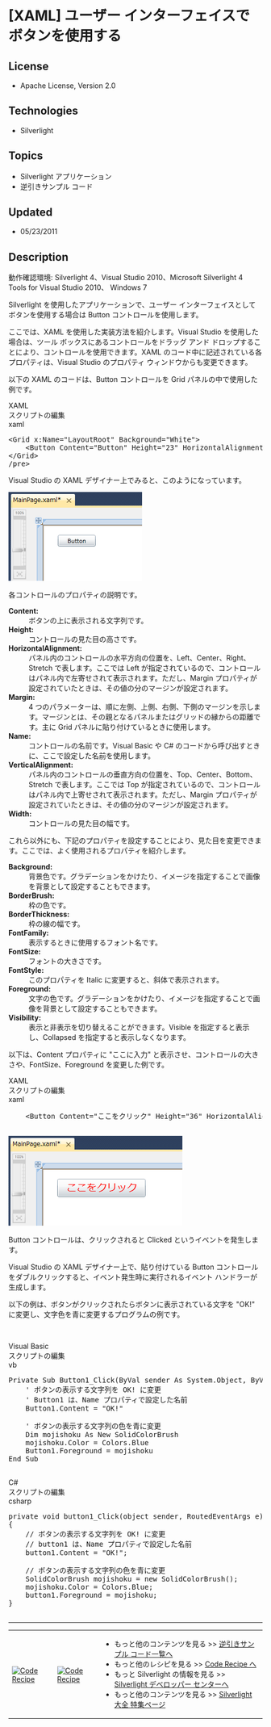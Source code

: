 # [XAML] ユーザー インターフェイスでボタンを使用する
## License
- Apache License, Version 2.0
## Technologies
- Silverlight
## Topics
- Silverlight アプリケーション
- 逆引きサンプル コード
## Updated
- 05/23/2011
## Description

<p>動作確認環境: Silverlight 4、Visual Studio 2010、Microsoft Silverlight 4 Tools for Visual Studio 2010、 Windows 7</p>
<p>Silverlight を使用したアプリケーションで、ユーザー インターフェイスとしてボタンを使用する場合は Button コントロールを使用します。</p>
<p>ここでは、XAML を使用した実装方法を紹介します。Visual Studio を使用した場合は、ツール ボックスにあるコントロールをドラッグ アンド ドロップすることにより、コントロールを使用できます。XAML のコード中に記述されている各プロパティは、Visual Studio のプロパティ ウィンドウからも変更できます。</p>
<p>以下の XAML のコードは、Button コントロールを Grid パネルの中で使用した例です。</p>
<div class="scriptcode">
<div class="pluginEditHolder" pluginCommand="mceScriptCode">
<div class="title"><span>XAML</span></div>
<div class="pluginEditHolderLink">スクリプトの編集</div>
<span class="hidden">xaml</span>

<div class="preview">
<pre id="codePreview" class="xaml"><span class="xaml__tag_start">&lt;Grid</span>&nbsp;x:<span class="xaml__attr_name">Name</span>=<span class="xaml__attr_value">&quot;LayoutRoot&quot;</span>&nbsp;<span class="xaml__attr_name">Background</span>=<span class="xaml__attr_value">&quot;White&quot;</span><span class="xaml__tag_start">&gt;&nbsp;
</span>&nbsp;&nbsp;&nbsp;&nbsp;<span class="xaml__tag_start">&lt;Button</span>&nbsp;<span class="xaml__attr_name">Content</span>=<span class="xaml__attr_value">&quot;Button&quot;</span>&nbsp;<span class="xaml__attr_name">Height</span>=<span class="xaml__attr_value">&quot;23&quot;</span>&nbsp;<span class="xaml__attr_name">HorizontalAlignment</span>=<span class="xaml__attr_value">&quot;Left&quot;</span>&nbsp;<span class="xaml__attr_name">Margin</span>=<span class="xaml__attr_value">&quot;30,20,0,0&quot;</span>&nbsp;<span class="xaml__attr_name">Name</span>=<span class="xaml__attr_value">&quot;button1&quot;</span>&nbsp;<span class="xaml__attr_name">VerticalAlignment</span>=<span class="xaml__attr_value">&quot;Top&quot;</span>&nbsp;<span class="xaml__attr_name">Width</span>=<span class="xaml__attr_value">&quot;75&quot;</span>&nbsp;<span class="xaml__tag_start">/&gt;</span>&nbsp;
<span class="xaml__tag_end">&lt;/Grid&gt;</span>&nbsp;
/pre&gt;
</pre>
</div>
</div>
</div>
<p>Visual Studio の XAML デザイナー上でみると、このようになっています。</p>
<p><img src="21463-image001.gif" alt="図 1" width="265" height="176"></p>
<p>各コントロールのプロパティの説明です。</p>
<dl><dt><strong>Content: </strong></dt><dd>ボタンの上に表示される文字列です。 </dd><dt><strong>Height: </strong></dt><dd>コントロールの見た目の高さです。 </dd><dt><strong>HorizontalAlignment: </strong></dt><dd>パネル内のコントロールの水平方向の位置を、Left、Center、Right、Stretch で表します。ここでは Left が指定されているので、コントロールはパネル内で左寄せされて表示されます。ただし、Margin プロパティが設定されていたときは、その値の分のマージンが設定されます。
</dd><dt><strong>Margin: </strong></dt><dd>4 つのパラメーターは、順に左側、上側、右側、下側のマージンを示します。マージンとは、その親となるパネルまたはグリッドの縁からの距離です。主に Grid パネルに貼り付けているときに使用します。
</dd><dt><strong>Name: </strong></dt><dd>コントロールの名前です。Visual Basic や C# のコードから呼び出すときに、ここで設定した名前を使用します。 </dd><dt><strong>VerticalAlignment: </strong></dt><dd>パネル内のコントロールの垂直方向の位置を、Top、Center、Bottom、Stretch で表します。ここでは Top が指定されているので、コントロールはパネル内で上寄せされて表示されます。ただし、Margin プロパティが設定されていたときは、その値の分のマージンが設定されます。
</dd><dt><strong>Width: </strong></dt><dd>コントロールの見た目の幅です。
<dl></dl>
</dd></dl>
<p>これら以外にも、下記のプロパティを設定することにより、見た目を変更できます。ここでは、よく使用されるプロパティを紹介します。</p>
<dl><dt><strong>Background: </strong></dt><dd>背景色です。グラデーションをかけたり、イメージを指定することで画像を背景として設定することもできます。 </dd><dt><strong>BorderBrush: </strong></dt><dd>枠の色です。 </dd><dt><strong>BorderThickness: </strong></dt><dd>枠の線の幅です。 </dd><dt><strong>FontFamily: </strong></dt><dd>表示するときに使用するフォント名です。 </dd><dt><strong>FontSize: </strong></dt><dd>フォントの大きさです。 </dd><dt><strong>FontStyle: </strong></dt><dd>このプロパティを Italic に変更すると、斜体で表示されます。 </dd><dt><strong>Foreground: </strong></dt><dd>文字の色です。グラデーションをかけたり、イメージを指定することで画像を背景として設定することもできます。 </dd><dt><strong>Visibility: </strong></dt><dd>表示と非表示を切り替えることができます。Visible を指定すると表示し、Collapsed を指定すると表示しなくなります。 </dd></dl>
<p>以下は、Content プロパティに &quot;ここに入力&quot; と表示させ、コントロールの大きさや、FontSize、Foreground を変更した例です。</p>
<div class="scriptcode">
<div class="pluginEditHolder" pluginCommand="mceScriptCode">
<div class="title"><span>XAML</span></div>
<div class="pluginEditHolderLink">スクリプトの編集</div>
<span class="hidden">xaml</span>

<div class="preview">
<pre id="codePreview" class="xaml">&nbsp;&nbsp;&nbsp;&nbsp;<span class="xaml__tag_start">&lt;Button</span>&nbsp;<span class="xaml__attr_name">Content</span>=<span class="xaml__attr_value">&quot;ここをクリック&quot;</span>&nbsp;<span class="xaml__attr_name">Height</span>=<span class="xaml__attr_value">&quot;36&quot;</span>&nbsp;<span class="xaml__attr_name">HorizontalAlignment</span>=<span class="xaml__attr_value">&quot;Left&quot;</span>&nbsp;<span class="xaml__attr_name">Margin</span>=<span class="xaml__attr_value">&quot;30,20,0,0&quot;</span>&nbsp;<span class="xaml__attr_name">Name</span>=<span class="xaml__attr_value">&quot;button1&quot;</span>&nbsp;<span class="xaml__attr_name">VerticalAlignment</span>=<span class="xaml__attr_value">&quot;Top&quot;</span>&nbsp;<span class="xaml__attr_name">Width</span>=<span class="xaml__attr_value">&quot;175&quot;</span>&nbsp;<span class="xaml__attr_name">FontSize</span>=<span class="xaml__attr_value">&quot;20&quot;</span>&nbsp;<span class="xaml__attr_name">Foreground</span>=<span class="xaml__attr_value">&quot;Red&quot;</span><span class="xaml__tag_start">&gt;</span><span class="xaml__tag_end">&lt;/Button&gt;</span>&nbsp;
&nbsp;
</pre>
</div>
</div>
</div>
<p><img src="21464-image002.gif" alt="図 2" width="345" height="178"></p>
<p>Button コントロールは、クリックされると Clicked というイベントを発生します。</p>
<p>Visual Studio の XAML デザイナー上で、貼り付けている Button コントロールをダブルクリックすると、イベント発生時に実行されるイベント ハンドラーが生成します。</p>
<p>以下の例は、ボタンがクリックされたらボタンに表示されている文字を &quot;OK!&quot; に変更し、文字色を青に変更するプログラムの例です。</p>
<p>&nbsp;</p>
<div class="scriptcode">
<div class="pluginEditHolder" pluginCommand="mceScriptCode">
<div class="title"><span>Visual Basic</span></div>
<div class="pluginEditHolderLink">スクリプトの編集</div>
<span class="hidden">vb</span>

<div class="preview">
<pre id="codePreview" class="vb"><span class="visualBasic__keyword">Private</span>&nbsp;<span class="visualBasic__keyword">Sub</span>&nbsp;Button1_Click(<span class="visualBasic__keyword">ByVal</span>&nbsp;sender&nbsp;<span class="visualBasic__keyword">As</span>&nbsp;System.<span class="visualBasic__keyword">Object</span>,&nbsp;<span class="visualBasic__keyword">ByVal</span>&nbsp;e&nbsp;<span class="visualBasic__keyword">As</span>&nbsp;<a class="libraryLink" href="http://msdn.microsoft.com/ja-JP/library/System.Windows.RoutedEventArgs.aspx" target="_blank" title="Auto generated link to System.Windows.RoutedEventArgs">System.Windows.RoutedEventArgs</a>)&nbsp;<span class="visualBasic__keyword">Handles</span>&nbsp;Button1.Click&nbsp;
&nbsp;&nbsp;&nbsp;&nbsp;<span class="visualBasic__com">'&nbsp;ボタンの表示する文字列を&nbsp;OK!&nbsp;に変更</span>&nbsp;
&nbsp;&nbsp;&nbsp;&nbsp;<span class="visualBasic__com">'&nbsp;Button1&nbsp;は、Name&nbsp;プロパティで設定した名前</span>&nbsp;
&nbsp;&nbsp;&nbsp;&nbsp;Button1.Content&nbsp;=&nbsp;<span class="visualBasic__string">&quot;OK!&quot;</span>&nbsp;
&nbsp;
&nbsp;&nbsp;&nbsp;&nbsp;<span class="visualBasic__com">'&nbsp;ボタンの表示する文字列の色を青に変更</span>&nbsp;
&nbsp;&nbsp;&nbsp;&nbsp;<span class="visualBasic__keyword">Dim</span>&nbsp;mojishoku&nbsp;<span class="visualBasic__keyword">As</span>&nbsp;<span class="visualBasic__keyword">New</span>&nbsp;SolidColorBrush&nbsp;
&nbsp;&nbsp;&nbsp;&nbsp;mojishoku.Color&nbsp;=&nbsp;Colors.Blue&nbsp;
&nbsp;&nbsp;&nbsp;&nbsp;Button1.Foreground&nbsp;=&nbsp;mojishoku&nbsp;
<span class="visualBasic__keyword">End</span>&nbsp;<span class="visualBasic__keyword">Sub</span>&nbsp;
&nbsp;
</pre>
</div>
</div>
</div>
<div class="scriptcode">
<div class="pluginEditHolder" pluginCommand="mceScriptCode">
<div class="title"><span>C#</span></div>
<div class="pluginEditHolderLink">スクリプトの編集</div>
<span class="hidden">csharp</span>

<div class="preview">
<pre id="codePreview" class="csharp"><span class="cs__keyword">private</span>&nbsp;<span class="cs__keyword">void</span>&nbsp;button1_Click(<span class="cs__keyword">object</span>&nbsp;sender,&nbsp;RoutedEventArgs&nbsp;e)&nbsp;
{&nbsp;
&nbsp;&nbsp;&nbsp;&nbsp;<span class="cs__com">//&nbsp;ボタンの表示する文字列を&nbsp;OK!&nbsp;に変更</span>&nbsp;
&nbsp;&nbsp;&nbsp;&nbsp;<span class="cs__com">//&nbsp;button1&nbsp;は、Name&nbsp;プロパティで設定した名前</span>&nbsp;
&nbsp;&nbsp;&nbsp;&nbsp;button1.Content&nbsp;=&nbsp;<span class="cs__string">&quot;OK!&quot;</span>;&nbsp;
&nbsp;
&nbsp;&nbsp;&nbsp;&nbsp;<span class="cs__com">//&nbsp;ボタンの表示する文字列の色を青に変更</span>&nbsp;
&nbsp;&nbsp;&nbsp;&nbsp;SolidColorBrush&nbsp;mojishoku&nbsp;=&nbsp;<span class="cs__keyword">new</span>&nbsp;SolidColorBrush();&nbsp;
&nbsp;&nbsp;&nbsp;&nbsp;mojishoku.Color&nbsp;=&nbsp;Colors.Blue;&nbsp;
&nbsp;&nbsp;&nbsp;&nbsp;button1.Foreground&nbsp;=&nbsp;mojishoku;&nbsp;
}&nbsp;
&nbsp;
</pre>
</div>
</div>
</div>
<hr>
<div>
<table>
<tbody>
<tr>
<td><a href="http://msdn.microsoft.com/ja-jp/samplecode.recipe" target="_blank"><img title="Code Recipe" src="-ff950935.coderecipe_180x70%28ja-jp,msdn.10%29.jpg" border="0" alt="Code Recipe" width="180" height="70" style="margin-top:3px"></a></td>
<td><a href="http://msdn.microsoft.com/ja-jp/silverlight/" target="_blank"><img title="Silverlight デベロッパー センター" src="-ff950935.silverlight_180x70%28ja-jp,msdn.10%29.jpg" border="0" alt="Code Recipe" width="180" height="70" style="margin-top:3px"></a></td>
<td>
<ul>
<li>もっと他のコンテンツを見る &gt;&gt; <a href="http://msdn.microsoft.com/ja-jp/ff363212" target="_blank">
逆引きサンプル コード一覧へ</a> </li><li>もっと他のレシピを見る &gt;&gt; <a href="http://msdn.microsoft.com/ja-jp/samplecode.recipe" target="_blank">
Code Recipe へ</a> </li><li>もっと&nbsp;Silverlight の情報を見る &gt;&gt; <a href="http://msdn.microsoft.com/ja-jp/silverlight/" target="_blank">
Silverlight デベロッパー センターへ</a> </li><li>もっと他のコンテンツを見る &gt;&gt; <a href="http://msdn.microsoft.com/ja-jp/silverlight/hh201902" target="_blank">
Silverlight 大全 特集ページ</a> </li></ul>
</td>
</tr>
</tbody>
</table>
</div>

